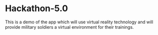 # Hackathon-5.0
This is a demo of the app which will use virtual reality technology and will provide military soldiers a virtual environment for their trainings.
